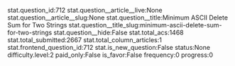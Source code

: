 stat.question_id:712
stat.question__article__live:None
stat.question__article__slug:None
stat.question__title:Minimum ASCII Delete Sum for Two Strings
stat.question__title_slug:minimum-ascii-delete-sum-for-two-strings
stat.question__hide:False
stat.total_acs:1468
stat.total_submitted:2667
stat.total_column_articles:1
stat.frontend_question_id:712
stat.is_new_question:False
status:None
difficulty.level:2
paid_only:False
is_favor:False
frequency:0
progress:0
